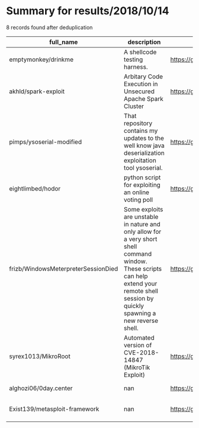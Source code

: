 
# Summary for results/2018/10/14
    
8 records found after deduplication

| full_name | description | html_url | matched_list | matched_count | pushed_at | size | stargazers_count | language | forks_count | vul_ids |
|-------------------------------------|---------------------------------------------------------------------------------------------------------------------------------------------------------------------------------------------|--------------------------------------------------------|----------------------------------|-----------------|---------------------------|--------|--------------------|------------|---------------|--------------------|
| emptymonkey/drinkme | A shellcode testing harness. | https://github.com/emptymonkey/drinkme | ['shellcode'] | 1 | 2018-10-14 18:45:21+00:00 | 13 | 69 | C | 24 | [] |
| akhld/spark-exploit | Arbitary Code Execution in Unsecured Apache Spark Cluster | https://github.com/akhld/spark-exploit | ['exploit'] | 1 | 2018-10-14 15:01:04+00:00 | 2 | 8 | Scala | 2 | [] |
| pimps/ysoserial-modified | That repository contains my updates to the well know java deserialization exploitation tool ysoserial. | https://github.com/pimps/ysoserial-modified | ['exploit'] | 1 | 2018-10-14 23:23:24+00:00 | 86243 | 75 | Java | 17 | [] |
| eightlimbed/hodor | python script for exploiting an online voting poll | https://github.com/eightlimbed/hodor | ['exploit'] | 1 | 2018-10-14 00:47:06+00:00 | 3 | 0 | Python | 0 | [] |
| frizb/WindowsMeterpreterSessionDied | Some exploits are unstable in nature and only allow for a very short shell command window. These scripts can help extend your remote shell session by quickly spawning a new reverse shell. | https://github.com/frizb/WindowsMeterpreterSessionDied | ['exploit'] | 1 | 2018-10-14 12:09:00+00:00 | 35 | 8 | Batchfile | 3 | [] |
| syrex1013/MikroRoot | Automated version of CVE-2018-14847 (MikroTik Exploit) | https://github.com/syrex1013/MikroRoot | ['exploit'] | 1 | 2018-10-14 08:39:24+00:00 | 9 | 13 | Python | 2 | ['CVE-2018-14847'] |
| alghozi06/0day.center | nan | https://github.com/alghozi06/0day.center | ['0day'] | 1 | 2018-10-14 01:47:53+00:00 | 5 | 0 | HTML | 0 | [] |
| Exist139/metasploit-framework | nan | https://github.com/Exist139/metasploit-framework | ['metasploit module OR payload'] | 1 | 2018-10-14 17:54:42+00:00 | 0 | 0 | nan | 0 | [] |
